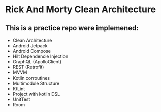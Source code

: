 # Rick And Morty Clean Architecture

## This is a practice repo were implemened:
* Clean Architecture
* Android Jetpack
* Android Compose
* Hilt Dependencie Injection
* GraphQL (ApolloClient)
* REST (Retrofit)
* MVVM
* Kotlin corroutines
* Multimodule Structure
* KtLint
* Project with kotlin DSL
* UnitTest
* Room
